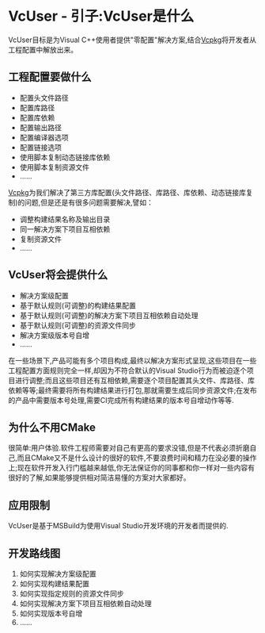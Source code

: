 # VcUser - 引子:VcUser是什么

VcUser目标是为Visual C++使用者提供"零配置"解决方案,结合[Vcpkg](https://github.com/Microsoft/vcpkg)将开发者从工程配置中解放出来。

## 工程配置要做什么

- 配置头文件路径
- 配置库路径
- 配置库依赖
- 配置输出路径
- 配置编译器选项
- 配置链接选项
- 使用脚本复制动态链接库依赖
- 使用脚本复制资源文件
- ......

[Vcpkg](https://github.com/Microsoft/vcpkg)为我们解决了第三方库配置(头文件路径、库路径、库依赖、动态链接库复制)的问题,但是还是有很多问题需要解决,譬如：

- 调整构建结果名称及输出目录
- 同一解决方案下项目互相依赖
- 复制资源文件
- ......

## VcUser将会提供什么

- 解决方案级配置
- 基于默认规则(可调整)的构建结果配置
- 基于默认规则(可调整)的解决方案下项目互相依赖自动处理
- 基于默认规则(可调整)的资源文件同步
- 解决方案级版本号自增
- ......

在一些场景下,产品可能有多个项目构成,最终以解决方案形式呈现,这些项目在一些工程配置方面规则完全一样,却因为不符合默认的Visual Studio行为而被迫逐个项目进行调整;而且这些项目还有互相依赖,需要逐个项目配置其头文件、库路径、库依赖等等;最终需要将所有构建结果进行打包,那就需要生成后同步资源文件;在发布的产品中需要版本号处理,需要CI完成所有构建结果的版本号自增动作等等.

## 为什么不用CMake

很简单:用户体验.软件工程师需要对自己有更高的要求没错,但是不代表必须折磨自己,而且CMake又不是什么设计的很好的软件,不要浪费时间和精力在没必要的操作上;现在软件开发入行门槛越来越低,你无法保证你的同事都和你一样对一些内容有很好的了解,如果能够提供相对简洁易懂的方案对大家都好。

## 应用限制

VcUser是基于MSBuild为使用Visual Studio开发环境的开发者而提供的.

## 开发路线图

1. 如何实现解决方案级配置
2. 如何实现构建结果配置
3. 如何实现指定规则的资源文件同步
4. 如何实现解决方案下项目互相依赖自动处理
5. 如何实现版本号自增
6. ......
